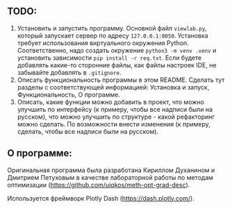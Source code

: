 TODO:
---------------
1. Установить и запустить программу. Основной файл `viewlab.py`, который запускает сервер по адресу `127.0.0.1:8050`. Установка требует использования виртуального окружения Python. Соответственно, надо создать окружение `python3 -m venv .venv` и установить зависимости `pip install -r req.txt`. Если будете добавлять какие-то сторонние файлы, как файлы настроек IDE, не забывайте добавлять в `.gitignore`.
2. Описать функциональность программы в этом README. Сделать тут разделы с соответствующей информацией: Установка и запуск, Функциональность, О программе. 
3. Описать, какие функции можно добавить в проект, что можно улучшить по интерфейсу (к примеру, чтобы все надписи были на русском), что можно улучшить по структуре - какой рефакторинг можно сделать. По возможности внести изменения (к примеру, сделать, чтобы все надписи были на русском).

О программе:
---------------
Оригинальная программа была разработана Кириллом Духанином и Дмитрием Петуховым в качестве лабораторной работы по методам оптимизации (https://github.com/uiqkos/meth-opt-grad-desc).

Используется фреймворк Plotly Dash (https://dash.plotly.com/).
